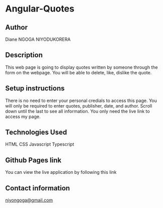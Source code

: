 # Angular-Quotes
## Author
Diane NGOGA NIYODUKORERA

## Description
This web page is going to display quotes written by someone through the form on the webpage. You will be able to delete, like, dislike the quote.

## Setup instructions
There is no need to enter your personal credials to access this page.
You will only be required to enter quotes, publisher, date, and author.
Scroll down until the last to see all information.
You only need the live link to access my page.
## Technologies Used
HTML
CSS
Javascript
Typescript
## Github Pages link
You can view the live application by following this link 

## Contact information
niyongoga@gmail.com
